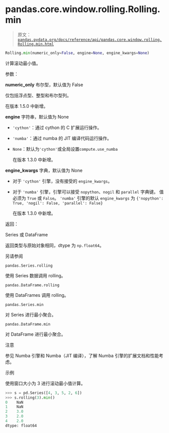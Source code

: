# pandas.core.window.rolling.Rolling.min

> 原文：[`pandas.pydata.org/docs/reference/api/pandas.core.window.rolling.Rolling.min.html`](https://pandas.pydata.org/docs/reference/api/pandas.core.window.rolling.Rolling.min.html)

```py
Rolling.min(numeric_only=False, engine=None, engine_kwargs=None)
```

计算滚动最小值。

参数：

**numeric_only** 布尔型，默认值为 False

仅包括浮点型、整型和布尔型列。

在版本 1.5.0 中新增。

**engine** 字符串，默认值为 None

+   `'cython'`：通过 cython 的 C 扩展运行操作。

+   `'numba'`：通过 numba 的 JIT 编译代码运行操作。

+   `None`：默认为`'cython'`或全局设置`compute.use_numba`

    在版本 1.3.0 中新增。

**engine_kwargs** 字典，默认值为 None

+   对于 `'cython'` 引擎，没有接受的 `engine_kwargs`。

+   对于 `'numba'` 引擎，引擎可以接受 `nopython`、`nogil` 和 `parallel` 字典键。 值必须为 `True` 或 `False`。 `'numba'` 引擎的默认 `engine_kwargs` 为 `{'nopython': True, 'nogil': False, 'parallel': False}`

    在版本 1.3.0 中新增。

返回：

Series 或 DataFrame

返回类型与原始对象相同，dtype 为 `np.float64`。

另请参阅

`pandas.Series.rolling`

使用 Series 数据调用 rolling。

`pandas.DataFrame.rolling`

使用 DataFrames 调用 rolling。

`pandas.Series.min`

对 Series 进行最小聚合。

`pandas.DataFrame.min`

对 DataFrame 进行最小聚合。

注意

参见 Numba 引擎和 Numba（JIT 编译），了解 Numba 引擎的扩展文档和性能考虑。

示例

使用窗口大小为 3 进行滚动最小值计算。

```py
>>> s = pd.Series([4, 3, 5, 2, 6])
>>> s.rolling(3).min()
0    NaN
1    NaN
2    3.0
3    2.0
4    2.0
dtype: float64 
```
